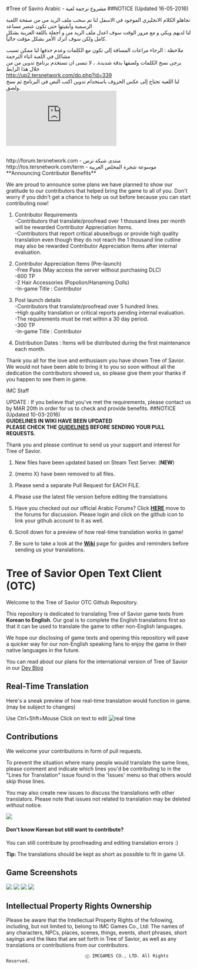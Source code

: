 #Tree of Saviro Arabic - مشروع ترجمة لعبة
##NOTICE (Updated 16-05-2016)

تجاهلو الكلام الانجليزي الموجود في الاسفل لنا تم سحب ملف الريد مي من صفحة اللعبة الرسمية وأبقيتها حتى تكون عنصر مساعد<br>لنا لديهم ويكي و مع مرور الوقت سوف اعدل ملف الريد مي و أجعلة باللغة العربية بشكل كامل ولكن سوف أترك الأمر بشكل مؤقت حالياً.<br>

ملاحظة : الرجاء مراعات المسافة إلي تكون مع الكلمات وعدم حذفها لنا ممكن تسبب مشاكل في اللعبة اثناء الترجمة<br>
يرجى نسخ الكلمات ولصقها بدقة شديدة. ، لا تنسى ان تستخدم برنامج تدوين من من خلال هذا الرابط<br>
http://up2.tersnetwork.com/do.php?id=339<br>
لنا اللعبة تحتاج إلى عكس الحروف باستخدام تدوين اكتب النص في البرنامج ثم نسخ ولصق.<br>
![تدوين](http://up2.tersnetwork.com/do.php?img=2776)

<br>
http://forum.tersnetwork.com - منتدى شبكة ترس<br>
http://tos.tersnetwork.com/term - موسوعة شجرة المخلص العربية

<br>
**Announcing Contributor Benefits** <br>

We are proud to announce some plans we have planned to show our gratitude to our contributors that helped bring the game to all of you. Don't worry if you didn't get a chance to help us out before because you can start contributing now!

1. Contributor Requirements<br>
 -Contributors that translate/proofread over 1 thousand lines per month will be rewarded Contributor Appreciation Items.<br>
 -Contributors that report critical abuse/bugs or provide high quality translation even though they do not reach the 1 thousand line cutline may also be rewarded Contributor Appreciation Items after internal evaluation.

2. Contributor Appreciation Items (Pre-launch)<br>
 -Free Pass (May access the server without purchasing DLC)<br>
 -600 TP<br>
 -2 Hair Accessories (Popolion/Hanaming Dolls)<br>
 -In-game Title : Contributor<br>

3. Post launch details<br>
 -Contributors that translate/proofread over 5 hundred lines.<br>
 -High quality translation or critical reports pending internal evaluation.<br>
 -The requirements must be met within a 30 day period.<br>
 -300 TP<br>
 -In-game Title : Contributor<br>

4. Distribution Dates : Items will be distributed during the first maintenance each month. 

Thank you all for the love and enthusiasm you have shown Tree of Savior. We would not have been able to bring it to you so soon without all the dedication the contributors showed us, so please give them your thanks if you happen to see them in game.

IMC Staff

UPDATE : If you believe that you've met the requirements, please contact us by MAR 20th in order for us to check and provide benefits.
##NOTICE (Updated 10-03-2016)
<br>
**GUIDELINES IN WIKI HAVE BEEN UPDATED** <br>
**PLEASE CHECK THE [GUIDELINES](https://github.com/Treeofsavior/EnglishTranslation/wiki/Guidelines) BEFORE SENDING YOUR PULL REQUESTS.**



Thank you and please continue to send us your support and interest for Tree of Savior.

1. New files have been updated based on Steam Test Server. (**NEW**)

2. {memo X} have been removed to all files.

3. Please send a separate Pull Request for EACH FILE. 

4. Please use the latest file version before editing the translations 

5. Have you checked out our official Arabic Forums? Click [**HERE**](https://forum.tersnetwork.com/) move to the forums for discussion. Please login and click on the github icon to link your github account to it as well.

6. Scroll down for a preview of how real-time translation works in game! 

7. Be sure to take a look at the [**Wiki**](https://github.com/Treeofsavior/EnglishTranslation/wiki) page for guides and reminders before sending us your translations.


# Tree of Savior Open Text Client (OTC)   
Welcome to the Tree of Savior OTC Github Repository.

This repository is dedicated to translating Tree of Savior game texts from **Korean to English**. Our goal is to complete the English translations first so that it can be used to translate the game to other non-English languages. 

We hope our disclosing of game texts and opening this repository will pave a quicker way for our non-English speaking fans to enjoy the game in their native languages in the future. 

You can read about our plans for the international version of Tree of Savior in our [Dev Blog](http://blog.treeofsavior.com/en/)


## Real-Time Translation
Here's a sneak preview of how real-time translation would function in game. (may be subject to changes)

Use Ctrl+Shft+Mouse Click on text to edit
![real time](http://blog.treeofsavior.com/en/wp-content/uploads/sites/4/2015/04/sample4.gif)

## Contributions

We welcome your contributions in form of pull requests. 

To prevent the situation where many people would translate the same lines, please comment and indicate which lines you'd be contributing to in the "Lines for Translation" issue found in the 'Issues' menu so that others would skip those lines.

You may also create new issues to discuss the translations with other translators. Please note that issues not related to translation may be deleted without notice. 


<img src="https://lh4.googleusercontent.com/YGwDvBpboqxwxWIEibS85PHXcV-wnPQvMMLQC17m3wY=w1028-h478-no"/>

#### Don't know Korean but still want to contribute?  

You can still contribute by proofreading and editing translation errors :)

**Tip:** The translations should be kept as short as possible to fit in game UI. 


## Game Screenshots
<img src="http://blog.treeofsavior.com/en/wp-content/uploads/sites/4/2015/03/2-1024x594.jpg"/>
<img src="http://blog.treeofsavior.com/en/wp-content/uploads/sites/4/2015/03/1-1024x595.jpg"/>
<img src="http://blog.treeofsavior.com/en/wp-content/uploads/sites/4/2015/03/screenshot_20150319_00015-1024x578.jpg"/>
<img src="http://blog.treeofsavior.com/en/wp-content/uploads/sites/4/2015/03/screenshot_20150319_00014-1024x578.jpg"/>


## Intellectual Property Rights Ownership
Please be aware that the Intellectual Property Rights of the following, including, but not limited to, belong to IMC Games Co., Ltd: The names of any characters, NPCs, places, scenes, things, events, short phrases, short sayings and the likes that are set forth in Tree of Savior, as well as any translations or contributions from our contributors.

                                  ⓒ IMCGAMES CO., LTD. All Rights Reserved.
